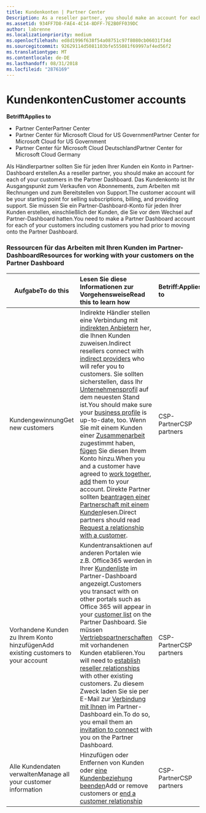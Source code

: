 ```yaml
---
title: Kundenkonten | Partner Center
Description: As a reseller partner, you should make an account for each of your customers in Partner Center. The customer account will be your starting point for selling subscriptions, billing, and providing support.
ms.assetid: 934FF7D8-FAE4-4C14-8DFF-7E2B0FF039DC
author: labrenne
ms.localizationpriority: medium
ms.openlocfilehash: ed8d1996f638f54a08751c97f8080cb06031f34d
ms.sourcegitcommit: 92629114d5081103bfe555081f69997af4ed56f2
ms.translationtype: MT
ms.contentlocale: de-DE
ms.lasthandoff: 08/31/2018
ms.locfileid: "2876169"
---
```

# <a name="customer-accounts"></a><span data-ttu-id="53a2f-102">Kundenkonten</span><span class="sxs-lookup"><span data-stu-id="53a2f-102">Customer accounts</span></span>

**<span data-ttu-id="53a2f-103">Betrifft</span><span class="sxs-lookup"><span data-stu-id="53a2f-103">Applies to</span></span>**

-  <span data-ttu-id="53a2f-104">Partner Center</span><span class="sxs-lookup"><span data-stu-id="53a2f-104">Partner Center</span></span>
-  <span data-ttu-id="53a2f-105">Partner Center für Microsoft Cloud for US Government</span><span class="sxs-lookup"><span data-stu-id="53a2f-105">Partner Center for Microsoft Cloud for US Government</span></span>
-  <span data-ttu-id="53a2f-106">Partner Center für Microsoft Cloud Deutschland</span><span class="sxs-lookup"><span data-stu-id="53a2f-106">Partner Center for Microsoft Cloud Germany</span></span>

<span data-ttu-id="53a2f-107">Als Händlerpartner sollten Sie für jeden Ihrer Kunden ein Konto in Partner-Dashboard erstellen.</span><span class="sxs-lookup"><span data-stu-id="53a2f-107">As a reseller partner, you should make an account for each of your customers in the Partner Dashboard.</span></span> <span data-ttu-id="53a2f-108">Das Kundenkonto ist Ihr Ausgangspunkt zum Verkaufen von Abonnements, zum Arbeiten mit Rechnungen und zum Bereitstellen von Support.</span><span class="sxs-lookup"><span data-stu-id="53a2f-108">The customer account will be your starting point for selling subscriptions, billing, and providing support.</span></span> <span data-ttu-id="53a2f-109">Sie müssen Sie ein Partner-Dashboard-Konto für jeden Ihrer Kunden erstellen, einschließlich der Kunden, die Sie vor dem Wechsel auf Partner-Dashboard hatten.</span><span class="sxs-lookup"><span data-stu-id="53a2f-109">You need to make a Partner Dashboard account for each of your customers including customers you had prior to moving onto the Partner Dashboard.</span></span>

### <a name="resources-for-working-with-your-customers-on-the-partner-dashboard"></a><span data-ttu-id="53a2f-110">Ressourcen für das Arbeiten mit Ihren Kunden im Partner-Dashboard</span><span class="sxs-lookup"><span data-stu-id="53a2f-110">Resources for working with your customers on the Partner Dashboard</span></span>

|**<span data-ttu-id="53a2f-111">Aufgabe</span><span class="sxs-lookup"><span data-stu-id="53a2f-111">To do this</span></span>**   |**<span data-ttu-id="53a2f-112">Lesen Sie diese Informationen zur Vorgehensweise</span><span class="sxs-lookup"><span data-stu-id="53a2f-112">Read this to learn how</span></span>**   |**<span data-ttu-id="53a2f-113">Betriff:</span><span class="sxs-lookup"><span data-stu-id="53a2f-113">Applies to</span></span>**|
|-----------------|:----------------------------|:--------------|
|<span data-ttu-id="53a2f-114">Kundengewinnung</span><span class="sxs-lookup"><span data-stu-id="53a2f-114">Get new customers</span></span>|<span data-ttu-id="53a2f-115">Indirekte Händler stellen eine Verbindung mit [indirekten Anbietern](indirect-reseller-tasks-in-partner-center.md) her, die Ihnen Kunden zuweisen.</span><span class="sxs-lookup"><span data-stu-id="53a2f-115">Indirect resellers connect with [indirect providers](indirect-reseller-tasks-in-partner-center.md) who will refer you to customers.</span></span> <span data-ttu-id="53a2f-116">Sie sollten sicherstellen, dass Ihr [Unternehmensprofil](create-a-marketing-profile.md) auf dem neuesten Stand ist.</span><span class="sxs-lookup"><span data-stu-id="53a2f-116">You should make sure your [business profile](create-a-marketing-profile.md) is up-to-date, too.</span></span> <span data-ttu-id="53a2f-117">Wenn Sie mit einem Kunden einer [Zusammenarbeit](responding-to-referrals.md) zugestimmt haben, [fügen](add-a-new-customer.md) Sie diesen Ihrem Konto hinzu.</span><span class="sxs-lookup"><span data-stu-id="53a2f-117">When you and a customer have agreed to [work together](responding-to-referrals.md), [add](add-a-new-customer.md) them to your account.</span></span> <span data-ttu-id="53a2f-118">Direkte Partner sollten [beantragen einer Partnerschaft mit einem Kunden](request-a-relationship-with-a-customer.md)lesen.</span><span class="sxs-lookup"><span data-stu-id="53a2f-118">Direct partners should read [ Request a relationship with a customer](request-a-relationship-with-a-customer.md).</span></span>|<span data-ttu-id="53a2f-119">CSP-Partner</span><span class="sxs-lookup"><span data-stu-id="53a2f-119">CSP partners</span></span>|
|<span data-ttu-id="53a2f-120">Vorhandene Kunden zu Ihrem Konto hinzufügen</span><span class="sxs-lookup"><span data-stu-id="53a2f-120">Add existing customers to your account</span></span>   | <span data-ttu-id="53a2f-121">Kundentransaktionen auf anderen Portalen wie z.B. Office365 werden in Ihrer [Kundenliste](see-your-customer-list.md) im Partner-Dashboard angezeigt.</span><span class="sxs-lookup"><span data-stu-id="53a2f-121">Customers you transact with on other portals such as Office 365 will appear in your [customer list](see-your-customer-list.md) on the Partner Dashboard.</span></span> <span data-ttu-id="53a2f-122">Sie müssen [Vertriebspartnerschaften](indirect-reseller-tasks-in-partner-center.md) mit vorhandenen Kunden etablieren.</span><span class="sxs-lookup"><span data-stu-id="53a2f-122">You will need to [establish reseller relationships](indirect-reseller-tasks-in-partner-center.md) with other existing customers.</span></span> <span data-ttu-id="53a2f-123">Zu diesem Zweck laden Sie sie per E-Mail zur [Verbindung mit Ihnen](responding-to-referrals.md) im Partner-Dashboard ein.</span><span class="sxs-lookup"><span data-stu-id="53a2f-123">To do so, you email them an [invitation to connect](responding-to-referrals.md) with you on the Partner Dashboard.</span></span>   | <span data-ttu-id="53a2f-124">CSP-Partner</span><span class="sxs-lookup"><span data-stu-id="53a2f-124">CSP partners</span></span>   |
|<span data-ttu-id="53a2f-125">Alle Kundendaten verwalten</span><span class="sxs-lookup"><span data-stu-id="53a2f-125">Manage all your customer information</span></span>   | <span data-ttu-id="53a2f-126">Hinzufügen oder Entfernen von Kunden oder [eine Kundenbeziehung beenden](remove-a-relationship.md)</span><span class="sxs-lookup"><span data-stu-id="53a2f-126">Add or remove customers or [end a customer relationship](remove-a-relationship.md)</span></span>|   <span data-ttu-id="53a2f-127">CSP-Partner</span><span class="sxs-lookup"><span data-stu-id="53a2f-127">CSP partners</span></span> |